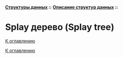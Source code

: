 **[Структуры данных](../../README.md#data-structures) ::** 
**[Описание структур данных](../../README.md#data-structures-descriptions) ::**
# Splay дерево (Splay tree)

<!--

-->

[К оглавлению](../../README.md#data-structures-descriptions)



[К оглавлению](../../README.md#data-structures-descriptions)

